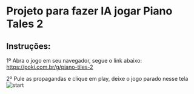 <h1>Projeto para fazer IA jogar Piano Tales 2</h1>

<h2>Instruções:</h2>

1º Abra o jogo em seu navegador, segue o link abaixo:
https://poki.com.br/g/piano-tiles-2

2º Pule as propagandas e clique em play, deixe o jogo parado nesse tela
![start](https://user-images.githubusercontent.com/54328542/137331514-0193b095-145a-489f-b46d-b3d10c39bce8.png)
